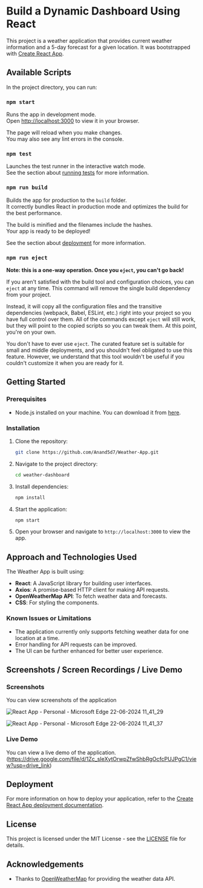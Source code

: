 # Build a Dynamic Dashboard Using React

This project is a weather application that provides current weather information and a 5-day forecast for a given location. It was bootstrapped with [Create React App](https://github.com/facebook/create-react-app).

## Available Scripts

In the project directory, you can run:

### `npm start`

Runs the app in development mode.\
Open [http://localhost:3000](http://localhost:3000) to view it in your browser.

The page will reload when you make changes.\
You may also see any lint errors in the console.

### `npm test`

Launches the test runner in the interactive watch mode.\
See the section about [running tests](https://facebook.github.io/create-react-app/docs/running-tests) for more information.

### `npm run build`

Builds the app for production to the `build` folder.\
It correctly bundles React in production mode and optimizes the build for the best performance.

The build is minified and the filenames include the hashes.\
Your app is ready to be deployed!

See the section about [deployment](https://facebook.github.io/create-react-app/docs/deployment) for more information.

### `npm run eject`

**Note: this is a one-way operation. Once you `eject`, you can't go back!**

If you aren't satisfied with the build tool and configuration choices, you can `eject` at any time. This command will remove the single build dependency from your project.

Instead, it will copy all the configuration files and the transitive dependencies (webpack, Babel, ESLint, etc.) right into your project so you have full control over them. All of the commands except `eject` will still work, but they will point to the copied scripts so you can tweak them. At this point, you're on your own.

You don't have to ever use `eject`. The curated feature set is suitable for small and middle deployments, and you shouldn't feel obligated to use this feature. However, we understand that this tool wouldn't be useful if you couldn't customize it when you are ready for it.

## Getting Started

### Prerequisites

- Node.js installed on your machine. You can download it from [here](https://nodejs.org/).

### Installation

1. Clone the repository:

    ```bash
    git clone https://github.com/Anand5d7/Weather-App.git
    ```

2. Navigate to the project directory:

    ```bash
    cd weather-dashboard
    ```

3. Install dependencies:

    ```bash
    npm install
    ```

4. Start the application:

    ```bash
    npm start
    ```

5. Open your browser and navigate to `http://localhost:3000` to view the app.

## Approach and Technologies Used

The Weather App is built using:
- **React**: A JavaScript library for building user interfaces.
- **Axios**: A promise-based HTTP client for making API requests.
- **OpenWeatherMap API**: To fetch weather data and forecasts.
- **CSS**: For styling the components.

### Known Issues or Limitations

- The application currently only supports fetching weather data for one location at a time.
- Error handling for API requests can be improved.
- The UI can be further enhanced for better user experience.

## Screenshots / Screen Recordings / Live Demo

### Screenshots

You can view screenshots of the application 

 ![React App - Personal - Microsoft​ Edge 22-06-2024 11_41_29](https://github.com/Anand5d7/Marklytics--Assignment-dashboard/assets/156296146/4b1c36e2-cb0d-4fa0-b816-8f36902d79e1)

![React App - Personal - Microsoft​ Edge 22-06-2024 11_41_37](https://github.com/Anand5d7/Marklytics--Assignment-dashboard/assets/156296146/3c35c989-ea9b-4c93-9fb8-cc30637a65f3)



### Live Demo

You can view a live demo of the application.
(https://drive.google.com/file/d/1Zc_sIeXytOrwpZfwShbRgOcfcPUJPgC1/view?usp=drive_link)


## Deployment

For more information on how to deploy your application, refer to the [Create React App deployment documentation](https://facebook.github.io/create-react-app/docs/deployment).

## License

This project is licensed under the MIT License - see the [LICENSE](LICENSE) file for details.

## Acknowledgements

- Thanks to [OpenWeatherMap](https://openweathermap.org/) for providing the weather data API.
